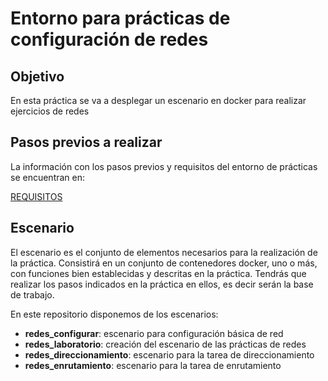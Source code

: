 # Entorno para prácticas de configuración de redes

## Objetivo

En esta práctica se va a desplegar un escenario en docker para realizar ejercicios de redes

## Pasos previos a realizar

La información con los pasos previos y requisitos del entorno de prácticas se encuentran en:

[REQUISITOS](https://github.com/javierfp-isc/si_requisitos)

## Escenario

El escenario es el conjunto de elementos necesarios para la realización de la práctica. Consistirá en un conjunto de contenedores docker, uno o más, con funciones bien establecidas y descritas en la práctica. Tendrás que realizar los pasos indicados en la práctica en ellos, es decir serán la base de trabajo.

En este repositorio disponemos de los escenarios:

- **redes_configurar**: escenario para configuración básica de red 
- **redes_laboratorio**: creación del escenario de las prácticas de redes
- **redes_direccionamiento**: escenario para la tarea de direccionamiento 
- **redes_enrutamiento**: escenario para la tarea de enrutamiento 
